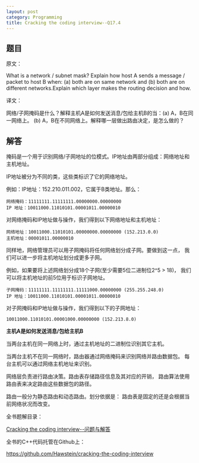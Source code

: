 ```yaml
---
layout: post
category: Programming
title: Cracking the coding interview--Q17.4
---
```


## 题目

原文：

What is a network / subnet mask? Explain how host A sends a message / 
packet to host B when: (a) both are on same network and (b) both are 
on different networks.Explain which layer makes the routing decision 
and how.

译文：

网络/子网掩码是什么？解释主机A是如何发送消息/包给主机B的当：(a) A，B在同一网络上。
(b) A，B在不同网络上。解释哪一层做出路由决定，是怎么做的？

## 解答

掩码是一个用于识别网络/子网地址的位模式。IP地址由两部分组成：网络地址和主机地址。

IP地址被分为不同的类，这些类标识了它的网络地址。

例如：IP地址：152.210.011.002，它属于B类地址。那么：

	网络掩码：11111111.11111111.00000000.00000000
	IP 地址：10011000.11010101.00001011.00000010

对网络掩码和IP地址做与操作，我们得到以下网络地址和主机地址：

	网络地址：10011000.11010101.00000000.00000000 (152.213.0.0)
	主机地址：00001011.00000010

同样地，网络管理员可以用子网掩码将任何网络划分成子网。要做到这一点，
我们可以进一步将主机地址划分成更多子网。

例如，如果要将上述网络划分成18个子网(至少需要5位二进制位2^5 > 18)，
我们可以将主机地址的前5位用于标识子网地址。

	子网掩码：11111111.11111111.11111000.00000000 (255.255.248.0)
	IP 地址：10011000.11010101.00001011.00000010

对子网掩码和IP地址做与操作，我们得到以下的子网地址：

	10011000.11010101.00001000.00000000 (152.213.8.0)

**主机A是如何发送消息/包给主机B**

当两台主机在同一网络上时，通过主机地址的二进制位识别其它主机。

当两台主机不在同一网络时，路由器通过网络掩码来识别网络并路由数据包。
每台主机可以通过网络主机地址来识别。

网络层负责进行路由决策。路由表存储路径信息及其对应的开销，
路由算法使用路由表来决定路由这些数据包的路径。

路由一般分为静态路由和动态路由。划分依据是：
路由表是固定的还是会根据当前网络状况而改变。


全书题解目录：

[Cracking the coding interview--问题与解答](/posts/ctci-solutions-contents.html)

全书的C++代码托管在Github上：

<https://github.com/Hawstein/cracking-the-coding-interview>
